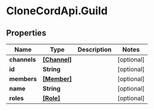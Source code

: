 # CloneCordApi.Guild

## Properties
Name | Type | Description | Notes
------------ | ------------- | ------------- | -------------
**channels** | [**[Channel]**](Channel.md) |  | [optional] 
**id** | **String** |  | [optional] 
**members** | [**[Member]**](Member.md) |  | [optional] 
**name** | **String** |  | [optional] 
**roles** | [**[Role]**](Role.md) |  | [optional] 


